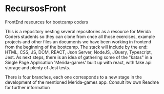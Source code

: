 # RecursosFront
FrontEnd resources for bootcamp coders

This is a repository nesting several repositories as a resource for Mérida Coders students so they can clone from once all those exercises, example projects and other files an documents we have been working in frontend from the beginning of the bootcamp.
The stack will include by the end: HTML, CSS, JS, DOM, REACT, Json Server, NodeJS, JQuery, Typescript, Jest.
As next steps, there is an idea of gathering some of the "katas" in a Single Page Application 'Merida-games' built up with react, with fake api storage and plenty of Jest tests.

There is four branches, each one corresponds to a new stage in the development of the mentioned Merida-games app. Consult itw own Readme for further information
